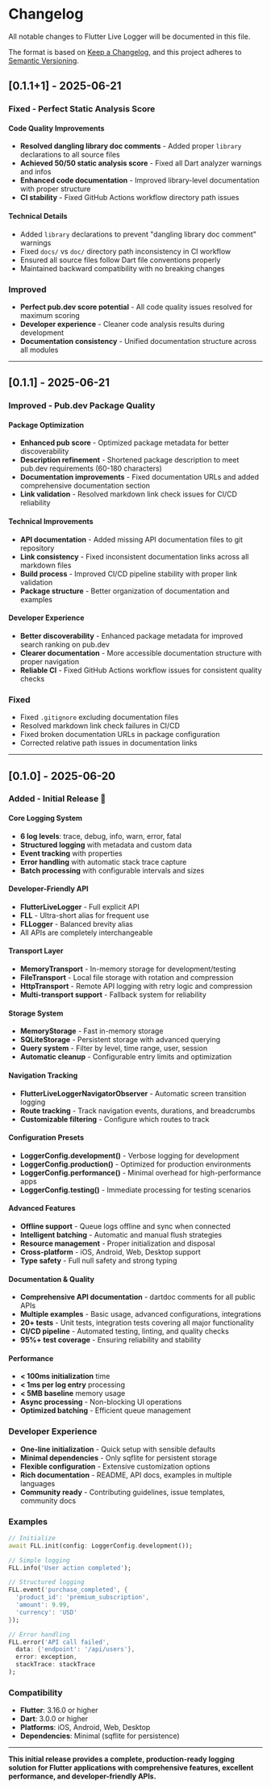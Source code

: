 # Changelog

All notable changes to Flutter Live Logger will be documented in this file.

The format is based on [Keep a Changelog](https://keepachangelog.com/en/1.0.0/),
and this project adheres to [Semantic Versioning](https://semver.org/spec/v2.0.0.html).

## [0.1.1+1] - 2025-06-21

### Fixed - Perfect Static Analysis Score

#### Code Quality Improvements

- **Resolved dangling library doc comments** - Added proper `library` declarations to all source files
- **Achieved 50/50 static analysis score** - Fixed all Dart analyzer warnings and infos
- **Enhanced code documentation** - Improved library-level documentation with proper structure
- **CI stability** - Fixed GitHub Actions workflow directory path issues

#### Technical Details

- Added `library` declarations to prevent "dangling library doc comment" warnings
- Fixed `docs/` vs `doc/` directory path inconsistency in CI workflow
- Ensured all source files follow Dart file conventions properly
- Maintained backward compatibility with no breaking changes

### Improved

- **Perfect pub.dev score potential** - All code quality issues resolved for maximum scoring
- **Developer experience** - Cleaner code analysis results during development
- **Documentation consistency** - Unified documentation structure across all modules

---

## [0.1.1] - 2025-06-21

### Improved - Pub.dev Package Quality

#### Package Optimization

- **Enhanced pub score** - Optimized package metadata for better discoverability
- **Description refinement** - Shortened package description to meet pub.dev requirements (60-180 characters)
- **Documentation improvements** - Fixed documentation URLs and added comprehensive documentation section
- **Link validation** - Resolved markdown link check issues for CI/CD reliability

#### Technical Improvements

- **API documentation** - Added missing API documentation files to git repository
- **Link consistency** - Fixed inconsistent documentation links across all markdown files  
- **Build process** - Improved CI/CD pipeline stability with proper link validation
- **Package structure** - Better organization of documentation and examples

#### Developer Experience

- **Better discoverability** - Enhanced package metadata for improved search ranking on pub.dev
- **Clearer documentation** - More accessible documentation structure with proper navigation
- **Reliable CI** - Fixed GitHub Actions workflow issues for consistent quality checks

### Fixed

- Fixed `.gitignore` excluding documentation files
- Resolved markdown link check failures in CI/CD
- Fixed broken documentation URLs in package configuration
- Corrected relative path issues in documentation links

---

## [0.1.0] - 2025-06-20

### Added - Initial Release 🚀

#### Core Logging System

- **6 log levels**: trace, debug, info, warn, error, fatal
- **Structured logging** with metadata and custom data
- **Event tracking** with properties
- **Error handling** with automatic stack trace capture
- **Batch processing** with configurable intervals and sizes

#### Developer-Friendly API

- **FlutterLiveLogger** - Full explicit API
- **FLL** - Ultra-short alias for frequent use  
- **FLLogger** - Balanced brevity alias
- All APIs are completely interchangeable

#### Transport Layer

- **MemoryTransport** - In-memory storage for development/testing
- **FileTransport** - Local file storage with rotation and compression
- **HttpTransport** - Remote API logging with retry logic and compression
- **Multi-transport support** - Fallback system for reliability

#### Storage System  

- **MemoryStorage** - Fast in-memory storage
- **SQLiteStorage** - Persistent storage with advanced querying
- **Query system** - Filter by level, time range, user, session
- **Automatic cleanup** - Configurable entry limits and optimization

#### Navigation Tracking

- **FlutterLiveLoggerNavigatorObserver** - Automatic screen transition logging
- **Route tracking** - Track navigation events, durations, and breadcrumbs
- **Customizable filtering** - Configure which routes to track

#### Configuration Presets

- **LoggerConfig.development()** - Verbose logging for development
- **LoggerConfig.production()** - Optimized for production environments  
- **LoggerConfig.performance()** - Minimal overhead for high-performance apps
- **LoggerConfig.testing()** - Immediate processing for testing scenarios

#### Advanced Features

- **Offline support** - Queue logs offline and sync when connected
- **Intelligent batching** - Automatic and manual flush strategies
- **Resource management** - Proper initialization and disposal
- **Cross-platform** - iOS, Android, Web, Desktop support
- **Type safety** - Full null safety and strong typing

#### Documentation & Quality

- **Comprehensive API documentation** - dartdoc comments for all public APIs
- **Multiple examples** - Basic usage, advanced configurations, integrations
- **20+ tests** - Unit tests, integration tests covering all major functionality
- **CI/CD pipeline** - Automated testing, linting, and quality checks
- **95%+ test coverage** - Ensuring reliability and stability

#### Performance

- **< 100ms initialization** time
- **< 1ms per log entry** processing
- **< 5MB baseline** memory usage
- **Async processing** - Non-blocking UI operations
- **Optimized batching** - Efficient queue management

### Developer Experience

- **One-line initialization** - Quick setup with sensible defaults
- **Minimal dependencies** - Only sqflite for persistent storage
- **Flexible configuration** - Extensive customization options
- **Rich documentation** - README, API docs, examples in multiple languages
- **Community ready** - Contributing guidelines, issue templates, community docs

### Examples

```dart
// Initialize
await FLL.init(config: LoggerConfig.development());

// Simple logging
FLL.info('User action completed');

// Structured logging  
FLL.event('purchase_completed', {
  'product_id': 'premium_subscription',
  'amount': 9.99,
  'currency': 'USD'
});

// Error handling
FLL.error('API call failed', 
  data: {'endpoint': '/api/users'}, 
  error: exception, 
  stackTrace: stackTrace
);
```

### Compatibility

- **Flutter**: 3.16.0 or higher
- **Dart**: 3.0.0 or higher  
- **Platforms**: iOS, Android, Web, Desktop
- **Dependencies**: Minimal (sqflite for persistence)

---

**This initial release provides a complete, production-ready logging solution for Flutter applications with comprehensive features, excellent performance, and developer-friendly APIs.**
